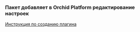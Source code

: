 ### Пакет добавляет в Orchid Platform редактирование настроек

[Инструкция по созданию плагина](https://github.com/orchidcommunity/XSetting/blob/master/docs/new_package_ru.md)
 


